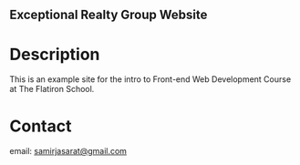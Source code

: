 Exceptional Realty Group Website 
---

# Description

This is an example site for the intro to Front-end Web Development Course at The Flatiron School.

# Contact

email: samirjasarat@gmail.com

